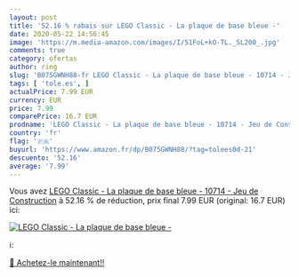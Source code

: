 ```yaml
---
layout: post
title: '52.16 % rabais sur LEGO Classic - La plaque de base bleue -'
date: 2020-05-22 14:56:45
image: 'https://m.media-amazon.com/images/I/51FoL+kO-TL._SL200_.jpg'
comments: true
category: ofertas
author: ring
slug: 'B075GWNH88-fr LEGO Classic - La plaque de base bleue - 10714 - Jeu de...'
tags: [ 'tole.es', ]
actualPrice: 7.99 EUR
currency: EUR
price: 7.99
comparePrice: 16.7 EUR
prodname: 'LEGO Classic - La plaque de base bleue - 10714 - Jeu de Construction'
country: 'fr'
flag: '🇫🇷'
buyurl: 'https://www.amazon.fr/dp/B075GWNH88/?tag=tolees0d-21'
descuento: '52.16'
average: '7.99'
---
```


Vous avez [LEGO Classic - La plaque de base bleue - 10714 - Jeu de Construction](https://www.amazon.fr/dp/B075GWNH88/?tag=tolees0d-21)  à  52.16 % de réduction, prix final  7.99 EUR (original: 16.7 EUR) ici:

[![LEGO Classic - La plaque de base bleue -](https://m.media-amazon.com/images/I/51FoL+kO-TL._SL200_.jpg)](https://www.amazon.fr/dp/B075GWNH88/?tag=tolees0d-21)

ℹ️:


[🛒 Achetez-le maintenant!!](https://www.amazon.fr/dp/B075GWNH88/?tag=tolees0d-21)
